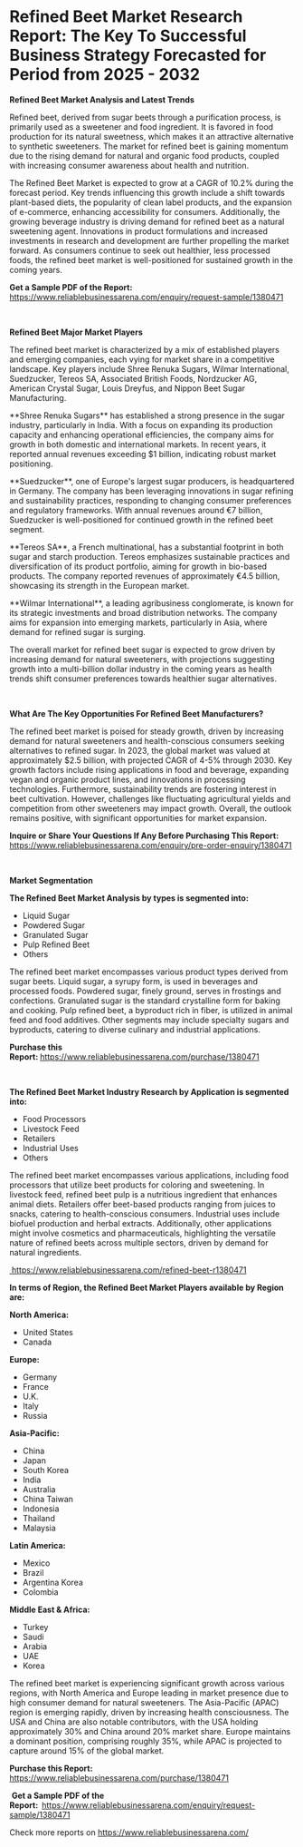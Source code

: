 <p><h1>Refined Beet Market Research Report: The Key To Successful Business Strategy Forecasted for Period from 2025 - 2032</h1></p><p><strong>Refined Beet Market Analysis and Latest Trends</strong></p>
<p><p>Refined beet, derived from sugar beets through a purification process, is primarily used as a sweetener and food ingredient. It is favored in food production for its natural sweetness, which makes it an attractive alternative to synthetic sweeteners. The market for refined beet is gaining momentum due to the rising demand for natural and organic food products, coupled with increasing consumer awareness about health and nutrition. </p><p>The Refined Beet Market is expected to grow at a CAGR of 10.2% during the forecast period. Key trends influencing this growth include a shift towards plant-based diets, the popularity of clean label products, and the expansion of e-commerce, enhancing accessibility for consumers. Additionally, the growing beverage industry is driving demand for refined beet as a natural sweetening agent. Innovations in product formulations and increased investments in research and development are further propelling the market forward. As consumers continue to seek out healthier, less processed foods, the refined beet market is well-positioned for sustained growth in the coming years.</p></p>
<p><strong>Get a Sample PDF of the Report:&nbsp;</strong> <a href="https://www.reliablebusinessarena.com/enquiry/request-sample/1380471?utm_campaign=2182&utm_medium=2&utm_source=Github&utm_content=ia&utm_term=07042025&utm_id=refined-beet">https://www.reliablebusinessarena.com/enquiry/request-sample/1380471</a></p>
<p>&nbsp;</p>
<p><strong>Refined Beet Major Market Players</strong></p>
<p><p>The refined beet market is characterized by a mix of established players and emerging companies, each vying for market share in a competitive landscape. Key players include Shree Renuka Sugars, Wilmar International, Suedzucker, Tereos SA, Associated British Foods, Nordzucker AG, American Crystal Sugar, Louis Dreyfus, and Nippon Beet Sugar Manufacturing.</p><p>**Shree Renuka Sugars** has established a strong presence in the sugar industry, particularly in India. With a focus on expanding its production capacity and enhancing operational efficiencies, the company aims for growth in both domestic and international markets. In recent years, it reported annual revenues exceeding $1 billion, indicating robust market positioning.</p><p>**Suedzucker**, one of Europe's largest sugar producers, is headquartered in Germany. The company has been leveraging innovations in sugar refining and sustainability practices, responding to changing consumer preferences and regulatory frameworks. With annual revenues around €7 billion, Suedzucker is well-positioned for continued growth in the refined beet segment.</p><p>**Tereos SA**, a French multinational, has a substantial footprint in both sugar and starch production. Tereos emphasizes sustainable practices and diversification of its product portfolio, aiming for growth in bio-based products. The company reported revenues of approximately €4.5 billion, showcasing its strength in the European market.</p><p>**Wilmar International**, a leading agribusiness conglomerate, is known for its strategic investments and broad distribution networks. The company aims for expansion into emerging markets, particularly in Asia, where demand for refined sugar is surging. </p><p>The overall market for refined beet sugar is expected to grow driven by increasing demand for natural sweeteners, with projections suggesting growth into a multi-billion dollar industry in the coming years as health trends shift consumer preferences towards healthier sugar alternatives.</p></p>
<p>&nbsp;</p>
<p><strong>What Are The Key Opportunities For Refined Beet Manufacturers?</strong></p>
<p><p>The refined beet market is poised for steady growth, driven by increasing demand for natural sweeteners and health-conscious consumers seeking alternatives to refined sugar. In 2023, the global market was valued at approximately $2.5 billion, with projected CAGR of 4-5% through 2030. Key growth factors include rising applications in food and beverage, expanding vegan and organic product lines, and innovations in processing technologies. Furthermore, sustainability trends are fostering interest in beet cultivation. However, challenges like fluctuating agricultural yields and competition from other sweeteners may impact growth. Overall, the outlook remains positive, with significant opportunities for market expansion.</p></p>
<p><strong>Inquire or Share Your Questions If Any Before Purchasing This Report:</strong> <a href="https://www.reliablebusinessarena.com/enquiry/pre-order-enquiry/1380471?utm_campaign=2182&utm_medium=2&utm_source=Github&utm_content=ia&utm_term=07042025&utm_id=refined-beet">https://www.reliablebusinessarena.com/enquiry/pre-order-enquiry/1380471</a></p>
<p>&nbsp;</p>
<p><strong>Market Segmentation</strong></p>
<p><strong>The Refined Beet Market Analysis by types is segmented into:</strong></p>
<p><ul><li>Liquid Sugar</li><li>Powdered Sugar</li><li>Granulated Sugar</li><li>Pulp Refined Beet</li><li>Others</li></ul></p>
<p><p>The refined beet market encompasses various product types derived from sugar beets. Liquid sugar, a syrupy form, is used in beverages and processed foods. Powdered sugar, finely ground, serves in frostings and confections. Granulated sugar is the standard crystalline form for baking and cooking. Pulp refined beet, a byproduct rich in fiber, is utilized in animal feed and food additives. Other segments may include specialty sugars and byproducts, catering to diverse culinary and industrial applications.</p></p>
<p><strong>Purchase this Report:&nbsp;</strong><a href="https://www.reliablebusinessarena.com/purchase/1380471?utm_campaign=2182&utm_medium=2&utm_source=Github&utm_content=ia&utm_term=07042025&utm_id=refined-beet">https://www.reliablebusinessarena.com/purchase/1380471</a></p>
<p>&nbsp;</p>
<p><strong>The Refined Beet Market Industry Research by Application is segmented into:</strong></p>
<p><ul><li>Food Processors</li><li>Livestock Feed</li><li>Retailers</li><li>Industrial Uses</li><li>Others</li></ul></p>
<p><p>The refined beet market encompasses various applications, including food processors that utilize beet products for coloring and sweetening. In livestock feed, refined beet pulp is a nutritious ingredient that enhances animal diets. Retailers offer beet-based products ranging from juices to snacks, catering to health-conscious consumers. Industrial uses include biofuel production and herbal extracts. Additionally, other applications might involve cosmetics and pharmaceuticals, highlighting the versatile nature of refined beets across multiple sectors, driven by demand for natural ingredients.</p></p>
<p><a href="https://www.reliablebusinessarena.com/refined-beet-r1380471?utm_campaign=2182&utm_medium=2&utm_source=Github&utm_content=ia&utm_term=07042025&utm_id=refined-beet">&nbsp;https://www.reliablebusinessarena.com/refined-beet-r1380471</a></p>
<p><strong>In terms of Region, the Refined Beet Market Players available by Region are:</strong></p>
<p>
    <p> <strong> North America: </strong>
        <ul>
            <li>United States</li>
            <li>Canada</li>
        </ul>
        </p> 
    <p> <strong> Europe: </strong>
        <ul>
            <li>Germany</li>
            <li>France</li>
            <li>U.K.</li>
            <li>Italy</li>
            <li>Russia</li>
        </ul>
        </p> 
    <p> <strong> Asia-Pacific: </strong>
        <ul>
            <li>China</li>
            <li>Japan</li>
            <li>South Korea</li>
            <li>India</li>
            <li>Australia</li>
            <li>China Taiwan</li>
            <li>Indonesia</li>
            <li>Thailand</li>
            <li>Malaysia</li>
        </ul>
        </p> 
    <p> <strong> Latin America: </strong>
        <ul>
            <li>Mexico</li>
            <li>Brazil</li>
            <li>Argentina Korea</li>
            <li>Colombia</li>
        </ul>
        </p> 
    <p> <strong> Middle East & Africa: </strong>
        <ul>
            <li>Turkey</li>
            <li>Saudi</li>
            <li>Arabia</li>
            <li>UAE</li>
            <li>Korea</li>
        </ul>
    </p>
    </p>
<p><p>The refined beet market is experiencing significant growth across various regions, with North America and Europe leading in market presence due to high consumer demand for natural sweeteners. The Asia-Pacific (APAC) region is emerging rapidly, driven by increasing health consciousness. The USA and China are also notable contributors, with the USA holding approximately 30% and China around 20% market share. Europe maintains a dominant position, comprising roughly 35%, while APAC is projected to capture around 15% of the global market.</p></p>
<p><strong>Purchase this Report: </strong><a href="https://www.reliablebusinessarena.com/purchase/1380471?utm_campaign=2182&utm_medium=2&utm_source=Github&utm_content=ia&utm_term=07042025&utm_id=refined-beet">https://www.reliablebusinessarena.com/purchase/1380471</a></p>
<p>&nbsp;<strong>Get a Sample PDF of the Report:&nbsp;&nbsp;</strong><a href="https://www.reliablebusinessarena.com/enquiry/request-sample/1380471?utm_campaign=2182&utm_medium=2&utm_source=Github&utm_content=ia&utm_term=07042025&utm_id=refined-beet">https://www.reliablebusinessarena.com/enquiry/request-sample/1380471</a></p>
<p><strong></strong></p>
<p>Check more reports on <a href="https://www.reliablebusinessarena.com/?utm_campaign=2182&utm_medium=2&utm_source=Github&utm_content=ia&utm_term=07042025&utm_id=refined-beet">https://www.reliablebusinessarena.com/</a></p>